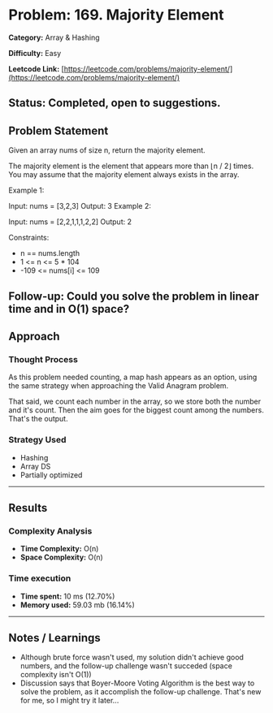 # Problem: 169. Majority Element
**Category:** Array & Hashing

**Difficulty:** Easy

**Leetcode Link:** [https://leetcode.com/problems/majority-element/](https://leetcode.com/problems/majority-element/)

**Status:** Completed, open to suggestions.
---

## Problem Statement
Given an array nums of size n, return the majority element.

The majority element is the element that appears more than ⌊n / 2⌋ times. You may assume that the majority element always exists in the array.

 

Example 1:

Input: nums = [3,2,3]
Output: 3
Example 2:

Input: nums = [2,2,1,1,1,2,2]
Output: 2
 

Constraints:

- n == nums.length
- 1 <= n <= 5 * 104
- -109 <= nums[i] <= 109
 

Follow-up: Could you solve the problem in linear time and in O(1) space?
---
## Approach

### Thought Process
As this problem needed counting, a map hash appears as an option, using the same strategy when approaching the Valid Anagram problem.

That said, we count each number in the array, so we store both the number and it's count. Then the aim goes for the biggest count among the numbers. That's the output.

### Strategy Used
- Hashing
- Array DS
- Partially optimized

---
## Results
### Complexity Analysis
- **Time Complexity:** O(n)
- **Space Complexity:** O(n)

### Time execution
- **Time spent:** 10 ms (12.70%)
- **Memory used:** 59.03 mb (16.14%)

---
## Notes / Learnings
- Although brute force wasn't used, my solution didn't achieve good numbers, and the follow-up challenge wasn't succeded (space complexity isn't O(1))
- Discussion says that Boyer-Moore Voting Algorithm is the best way to solve the problem, as it accomplish the follow-up challenge. That's new for me, so I might try it later...
